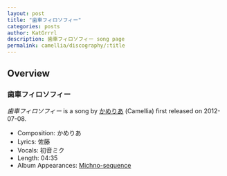 ```yaml
---
layout: post
title: "歯車フィロソフィー"
categories: posts
author: KatGrrrl
description: 歯車フィロソフィー song page
permalink: camellia/discography/:title
---
```


## Overview

### 歯車フィロソフィー

*歯車フィロソフィー* is a song by [かめりあ](/camellia) (Camellia) first released on 2012-07-08.

* Composition: かめりあ
* Lyrics: 佐藤
* Vocals: 初音ミク
* Length: 04:35
* Album Appearances: [Michno-sequence](/camellia/albums/Michno-sequence)
